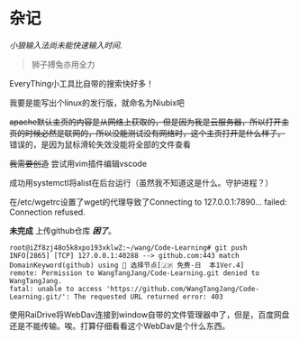 # 杂记

*小狼输入法尚未能快速输入时间*.

> 狮子搏兔亦用全力

EveryThing小工具比自带的搜索快好多！

我要是能写出个linux的发行版，就命名为Niubix吧

~~apache默认主页的内容是从网络上获取的，但是因为我是云服务器，所以打开主页的时候必然是联网的，所以没能测试没有网络时，这个主页打开是什么样子。~~
错误的，是因为鼠标滑轮失效没能将全部的文件查看

~~我需要创造~~
尝试用vim插件编辑vscode

成功用systemctl将alist在后台运行（虽然我不知道这是什么。守护进程？）

在/etc/wgetrc设置了wget的代理导致了Connecting to 127.0.0.1:7890... failed: Connection refused.

**未完成** 上传github仓库 ***困了***。

```shell
root@iZf8zj48o5k8xpo193xklwZ:~/wang/Code-Learning# git push
INFO[2865] [TCP] 127.0.0.1:40288 --> github.com:443 match DomainKeyword(github) using 🔰 选择节点[🇯🇵 免费-日  本1Ver.4]
remote: Permission to WangTangJang/Code-Learning.git denied to WangTangJang.
fatal: unable to access 'https://github.com/WangTangJang/Code-Learning.git/': The requested URL returned error: 403
```

使用RaiDrive将WebDav连接到window自带的文件管理器中了，但是，百度网盘还是不能传输。唉。打算仔细看看这个WebDav是个什么东西。
